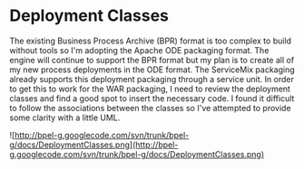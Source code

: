 # Deployment Classes #

The existing Business Process Archive (BPR) format is too complex to build without tools so I'm adopting the Apache ODE packaging format. The engine will continue to support the BPR format but my plan is to create all of my new process deployments in the ODE format. The ServiceMix packaging already supports this deployment packaging through a service unit. In order to get this to work for the WAR packaging, I need to review the deployment classes and find a good spot to insert the necessary code. I found it difficult to follow the associations between the classes so I've attempted to provide some clarity with a little UML.

![http://bpel-g.googlecode.com/svn/trunk/bpel-g/docs/DeploymentClasses.png](http://bpel-g.googlecode.com/svn/trunk/bpel-g/docs/DeploymentClasses.png)
